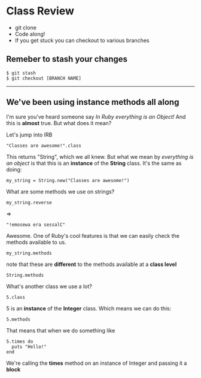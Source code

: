 # Class Review

- git clone
- Code along!
- If you get stuck you can checkout to various branches

## Remeber to stash your changes

```
$ git stash
$ git checkout [BRANCH NAME]
```

---

## We've been using instance methods all along

I'm sure you've heard someone say _In Ruby everything is an Object!_
And this is **almost** true. But what does it mean?

<p> Let's jump into IRB </p>

```
"Classes are awesome!".class
```

This returns "String", which we all knew. But what we mean by _everything is an object_ is that this is an **instance** of the **String** class. It's the same as doing:

```
my_string = String.new("Classes are awesome!")
```

What are some methods we use on strings?

```
my_string.reverse
```

=>

```
"!emosewa era sessalC"
```

Awesome. One of Ruby's cool features is that we can easily check the methods available to us.

```
my_string.methods
```

note that these are **different** to the methods available at a **class level**

```
String.methods
```

What's another class we use a lot?

```
5.class
```

5 is an **instance** of the **Integer** class. Which means we can do this:

```
5.methods
```

That means that when we do something like

```
5.times do
  puts "Hello!"
end
```

We're calling the **times** method on an instance of Integer and passing it a **block**
